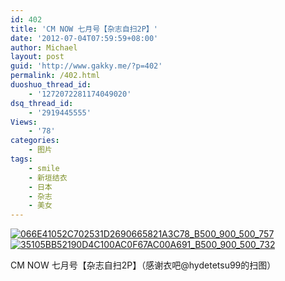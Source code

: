 ```yaml
---
id: 402
title: 'CM NOW 七月号【杂志自扫2P】'
date: '2012-07-04T07:59:59+08:00'
author: Michael
layout: post
guid: 'http://www.gakky.me/?p=402'
permalink: /402.html
duoshuo_thread_id:
    - '1272072281174049020'
dsq_thread_id:
    - '2919445555'
Views:
    - '78'
categories:
    - 图片
tags:
    - smile
    - 新垣结衣
    - 日本
    - 杂志
    - 美女
---
```


[![066E41052C702531D2690665821A3C78_B500_900_500_757](http://www.yui-aragaki.org/wp-content/uploads/img/066E41052C702531D2690665821A3C78_B500_900_500_757.jpeg)](http://www.yui-aragaki.org/wp-content/uploads/img/066E41052C702531D2690665821A3C78_B1280_1280_676_1024.jpeg) [![35105BB52190D4C100AC0F67AC00A691_B500_900_500_732](http://www.yui-aragaki.org/wp-content/uploads/img/35105BB52190D4C100AC0F67AC00A691_B500_900_500_732.jpeg)](http://www.yui-aragaki.org/wp-content/uploads/img/35105BB52190D4C100AC0F67AC00A691_B1280_1280_698_1023.jpeg)

CM NOW 七月号【杂志自扫2P】（感谢衣吧@hydetetsu99的扫图）